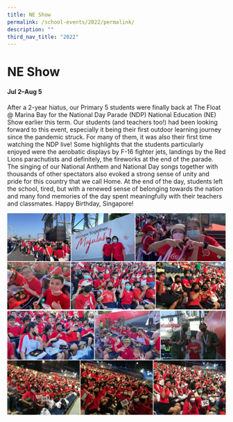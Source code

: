 ```yaml
---
title: NE Show
permalink: /school-events/2022/permalink/
description: ""
third_nav_title: "2022"
---
```

# NE Show

#### Jul 2–Aug 5

After a 2-year hiatus, our Primary 5 students were finally back at The Float @ Marina Bay for the National Day Parade (NDP) National Education (NE) Show earlier this term. Our students (and teachers too!) had been looking forward to this event, especially it being their first outdoor learning journey since the pandemic struck. For many of them, it was also their first time watching the NDP live! Some highlights that the students particularly enjoyed were the aerobatic displays by F-16 fighter jets, landings by the Red Lions parachutists and definitely, the fireworks at the end of the parade. The singing of our National Anthem and National Day songs together with thousands of other spectators also evoked a strong sense of unity and pride for this country that we call Home. At the end of the day, students left the school, tired, but with a renewed sense of belonging towards the nation and many fond memories of the day spent meaningfully with their teachers and classmates. Happy Birthday, Singapore!

![](/images/NEShow.png)
![](/images/NEShow2.png)